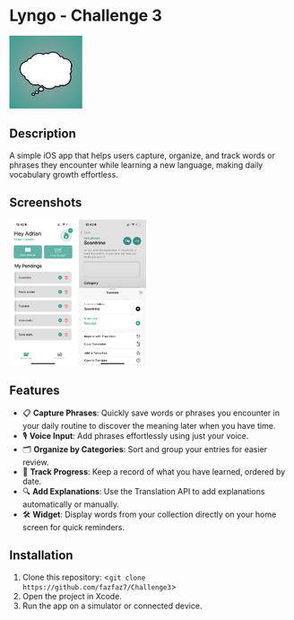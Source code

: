 # Lyngo - Challenge 3 

<img src="AppIcon.png" width="130">

## Description
A simple iOS app that helps users capture, organize, and track words or phrases they encounter while learning a new language, making daily vocabulary growth effortless. 

## Screenshots

<img src="SS1.PNG" width="120"> <img src="SS2.PNG" width="120">

## Features
* 📋 **Capture Phrases**: Quickly save words or phrases you encounter in your daily routine to discover the meaning later when you have time.
* 🎙️ **Voice Input**: Add phrases effortlessly using just your voice.
* 🗂️ **Organize by Categories**: Sort and group your entries for easier review.
* 📖 **Track Progress**: Keep a record of what you have learned, ordered by date.
* 🔍 **Add Explanations**: Use the Translation API to add explanations automatically or manually.
* 🛠️ **Widget**: Display words from your collection directly on your home screen for quick reminders.


## Installation
1. Clone this repository: <`git clone https://github.com/fazfaz7/Challenge3`>
2. Open the project in Xcode.
3. Run the app on a simulator or connected device.
